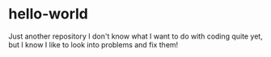 # hello-world
Just another repository
I don't know what I want to do with coding quite yet, but I know I like to look into problems and fix them!
